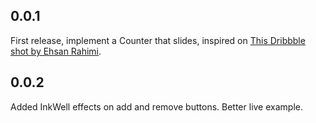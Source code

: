 ## 0.0.1

First release, implement a Counter that slides, inspired on [This Dribbble shot by Ehsan Rahimi](https://dribbble.com/shots/16434514-Tally-Counter-Micro-Interaction).


## 0.0.2

Added InkWell effects on add and remove buttons.
Better live example.